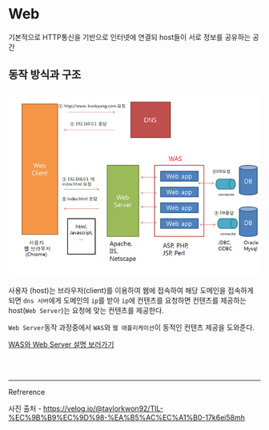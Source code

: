 # Web

기본적으로 HTTP통신을 기반으로 인터넷에 연결되 host들이 서로 정보를 공유하는 공간

## 동작 방식과 구조

![structure](./image/structure.png)

사용자 (host)는 브라우저(client)를 이용하여 웹에 접속하여 해당 도메인을 접속하게 되면 `dns 서버`에게 도메인의 `ip`를 받아 `ip`에 컨텐츠를 요청하면 컨텐츠를 제공하는 host(`Web Server`)는 요청에 맞는 컨텐츠를 제공한다.

`Web Server`동작 과정중에서 `WAS`와 `웹 애플리케이션`이 동적인 컨텐츠 제공을 도와준다.

[WAS와 Web Server 설명 보러가기](./WAS.md)

<br><br>

---

Refrerence

사진 출처 - https://velog.io/@taylorkwon92/TIL-%EC%9B%B9%EC%9D%98-%EA%B5%AC%EC%A1%B0-17k6ei58mh
